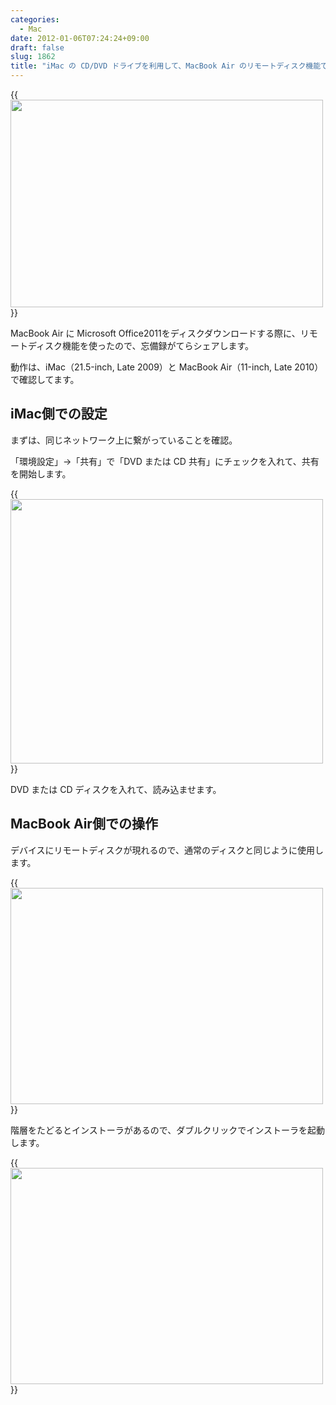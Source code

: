 ```yaml
---
categories:
  - Mac
date: 2012-01-06T07:24:24+09:00
draft: false
slug: 1862
title: "iMac の CD/DVD ドライブを利用して、MacBook Air のリモートディスク機能で CD/DVD を共有する"
---
```


{{<img alt="" src="/images/2012/01/1862_1.jpg" width="500" height="332">}}

MacBook Air に Microsoft Office2011をディスクダウンロードする際に、リモートディスク機能を使ったので、忘備録がてらシェアします。

動作は、iMac（21.5-inch, Late 2009）と MacBook Air（11-inch, Late 2010）で確認してます。

## iMac側での設定

まずは、同じネットワーク上に繋がっていることを確認。

「環境設定」→「共有」で「DVD または CD 共有」にチェックを入れて、共有を開始します。

{{<img alt="" src="/images/2012/01/1862_2.png" width="500" height="423">}}

DVD または CD ディスクを入れて、読み込ませます。

## MacBook Air側での操作

デバイスにリモートディスクが現れるので、通常のディスクと同じように使用します。

{{<img alt="" src="/images/2012/01/1862_3.png" width="500" height="346">}}

階層をたどるとインストーラがあるので、ダブルクリックでインストーラを起動します。

{{<img alt="" src="/images/2012/01/1862_4.png" width="500" height="346">}}

